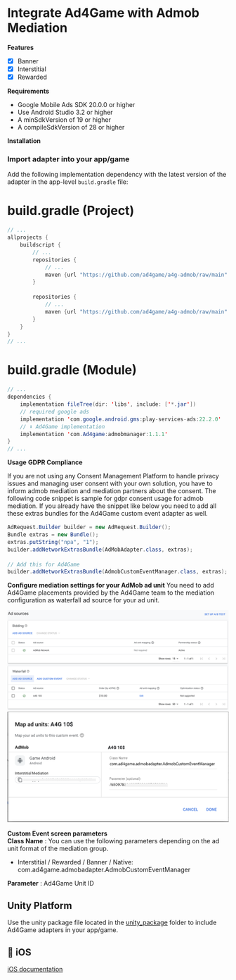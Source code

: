 # Integrate Ad4Game with Admob Mediation
**Features**

- [x] Banner
- [x] Interstitial
- [x] Rewarded
 
**Requirements**

- Google Mobile Ads SDK 20.0.0 or higher
- Use Android Studio 3.2 or higher
- A minSdkVersion of 19 or higher
- A compileSdkVersion of 28 or higher

**Installation**
### Import adapter into your app/game

Add the following implementation dependency with the latest version of the adapter in the app-level `build.gradle` file:

# build.gradle (Project)
```java
// ...
allprojects {
    buildscript {
        // ...
        repositories {
            // ...
            maven {url "https://github.com/ad4game/a4g-admob/raw/main" }
        }

        repositories {
            // ...
            maven {url "https://github.com/ad4game/a4g-admob/raw/main" }
        }
    }
}
// ...
```

# build.gradle (Module)
```java
// ...
dependencies {
    implementation fileTree(dir: 'libs', include: ['*.jar'])
    // required google ads
    implementation 'com.google.android.gms:play-services-ads:22.2.0'
    // ⬇ Ad4Game implementation
    implementation 'com.Ad4game:admobmanager:1.1.1'
}
// ...
```

**Usage**
**GDPR Compliance**</br>

If you are not using any Consent Management Platform to handle privacy issues and managing user consent with your own solution, you have to inform admob mediation and mediation partners about the consent. The following code snippet is sample for gdpr consent usage for admob mediation. If you already have the snippet like below you need to add all these extras bundles for the Ad4Game custom event adapter as well.

```java
AdRequest.Builder builder = new AdRequest.Builder();
Bundle extras = new Bundle();
extras.putString("npa", "1");
builder.addNetworkExtrasBundle(AdMobAdapter.class, extras);

// Add this for Ad4Game
builder.addNetworkExtrasBundle(AdmobCustomEventManager.class, extras);
```

**Configure mediation settings for your AdMob ad unit**
You need to add Ad4Game placements provided by the Ad4Game team to the mediation configuration as waterfall ad source for your ad unit.

![Alt text](./1679651879220.png)
![Alt text](./1679652018083.png)

**Custom Event screen parameters**</br>
**Class Name** : You can use the following parameters depending on the ad unit format of the mediation group.

* Interstitial / Rewarded / Banner / Native: com.ad4game.admobadapter.AdmobCustomEventManager

**Parameter** : Ad4Game Unit ID

## Unity Platform
Use the unity package file located in the <a href="https://github.com/ad4game/a4g-admob/tree/main/unity_package">unity_package</a> folder to include Ad4Game adapters in your app/game.

##  iOS
<a href="https://github.com/ad4game/a4g-admob-ios">iOS documentation</a>